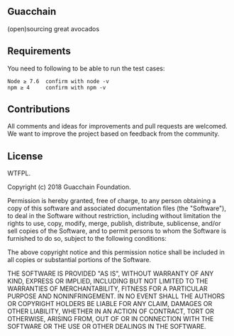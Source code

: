 ## Guacchain
(open)sourcing great avocados

## Requirements

You need to following to be able to run the test cases:

```
Node ≥ 7.6  confirm with node -v
npm ≥ 4     confirm with npm -v 
```


## Contributions

All comments and ideas for improvements and pull requests are welcomed. We want to improve the project based on feedback from the community.

## License

WTFPL.

Copyright (c) 2018 Guacchain Foundation.

Permission is hereby granted, free of charge, to any person obtaining a copy
of this software and associated documentation files (the "Software"), to deal
in the Software without restriction, including without limitation the rights
to use, copy, modify, merge, publish, distribute, sublicense, and/or sell
copies of the Software, and to permit persons to whom the Software is
furnished to do so, subject to the following conditions:

The above copyright notice and this permission notice shall be included in all
copies or substantial portions of the Software.

THE SOFTWARE IS PROVIDED "AS IS", WITHOUT WARRANTY OF ANY KIND, EXPRESS OR
IMPLIED, INCLUDING BUT NOT LIMITED TO THE WARRANTIES OF MERCHANTABILITY,
FITNESS FOR A PARTICULAR PURPOSE AND NONINFRINGEMENT. IN NO EVENT SHALL THE
AUTHORS OR COPYRIGHT HOLDERS BE LIABLE FOR ANY CLAIM, DAMAGES OR OTHER
LIABILITY, WHETHER IN AN ACTION OF CONTRACT, TORT OR OTHERWISE, ARISING FROM,
OUT OF OR IN CONNECTION WITH THE SOFTWARE OR THE USE OR OTHER DEALINGS IN THE
SOFTWARE.
